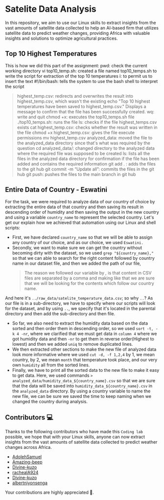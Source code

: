 # Satelite Data Analysis

In this repository, we aim to use our Linux skills to extract insights from the vast amounts of satellite data collected to help an AI-based firm that utilizes satellite data to
predict weather changes, providing Africa with valuable insights and solutions to optimize
agricultural practices.

## Top 10 Highest Temperatures

This is how we did this part of the assignment:
pwd: check the current working directory
vi top10_temp.sh: created a file named top10_temps.sh to write the script for extraction of the top 10 temperatures
i: to permit us to insert the text
#!/bin/bash: tells the system to use the bash shell to interpret the script


> highest_temp.csv:  redirects and overwrites the result into highest_temp.csv, which wasn't the existing
echo "Top 10 highest temperatures have been saved to highest_temp.csv."
Displays a message to confirm that the file has been successfully created.
wq: write and quit 
chmod +x: executes the top10_temps.sh file
./top10_temps.sh: runs the file
ls: checks if the file highest_temps.csv exists
cat highest_temp.csv: checks whether the result was written in the file
chmod +x highest_temp.csv: gives the file execute permissions
mv highest_temp.csv analyzed_data: moved the file to the analyzed_data directory since that's what was required by the question
cd analyzed_data/: changed directory to the analyzed data where the required file was supposed to be created
ls: lists all the files in the analyzed data directory for confirmation if the file has been added and contains the required information
git add . : adds the files to the git hub
git commit -m “Update all”: commits the files in the git hub
git push: pushes the files to the main branch in git hub

## Entire Data of Country - Eswatini
For the task, we were required to analyze data of our country of choice by extracting the entire data of that country and then saving its result in descending order of humidity and then saving the output in the new country and using a variable `country_name` to represent the selected country. Let's get our explain how we achieved that automation using our Linux and shell scripts:

- First, we have declared `country_name` so that we will be able to assign any country of our choice, and as our choice, we used `Eswatini.`
- Secondly, we want to make sure we can get the country without becoming dirty with the dataset, so we used `grep "${country_name},"` so that we can able to search for the right content followed by country name in our dataset file, and then we added the path of our file,
  > The reason we followed our variable by *,* is that content in CSV files are separated by a comma and making like that we are sure that we will be looking for the contents which follow our country name.

And here it's `../raw_data/satelite_temperature_data.csv`; so why `..`? As our file is in a sub-directory, we have to specify where our scripts will look for the dataset, and by using `..`, we specify that it's located in the parental directory and then add the sub-directory and then file.
- So far, we also need to extract the humidity data based on the data sorted and then order them in descending order, so we used `sort -t, -k 4 -nr`, where we clarified that we must get data in `column 4` where we got humidity data and then `-nr` to get them in reverse order(Highest to lowest) and then we added `uniq` to remove duplicated lines.
- We then extracted other sections to make the new file of analyzed data look more informative where we used `cut -d, -f 1,2,4` by 1, we mean country, by 2, we mean `month` that temperature took place, and our very own `humidity` all from the sorted lines.
- Finally, we have to print all the sorted data to the new file to make it easy to get data. Here, we used commands `> analyzed_data/humidity_data_${country_name}.csv` so that we are sure that the data will be saved into `humidity_data_${country_name}.csv` in the `analyzed_data` directory. By using a country variable to name the new file, we can be sure we saved the time to keep naming when we changed the country during analysis.


## Contributors 💻

Thanks to  the following contributors who have made this `Coding lab` possible, we hope that with your Linux skills, anyone can now extract insights from the vast amounts of satellite data collected to predict weather changes across Africa.

- [AdolehSamuel](https://github.com/AdolehSamuel)
- [Amazing-beep](https://github.com/Amazing-beep)
- [Divine-kuzo](https://github.com/Divine-kuzo)
- [rachealA924](https://github.com/rachealA924)
- [Divine-kuzo](https://github.com/Divine-kuzo)
- [albertniyonsenga](https://github.com/albertniyonsenga)

Your contributions are highly appreciated 🎉. 



